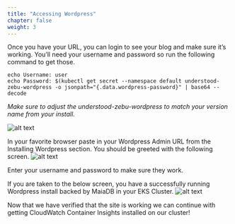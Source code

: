 ```yaml
---
title: "Accessing Wordpress"
chapter: false
weight: 3
---
```


Once you have your URL, you can login to see your blog and make sure it’s working. You’ll need your username and password so run the following command to get those. 


```
echo Username: user
echo Password: $(kubectl get secret --namespace default understood-zebu-wordpress -o jsonpath="{.data.wordpress-password}" | base64 --decode
```
*Make sure to adjust the understood-zebu-wordpress to match your version name from your install.*

![alt text](/images/ekscwci/wplogin.png "WP Login")



In your favorite browser paste in your Wordpress Admin URL from the Installing Wordpress section.  You should be greeted with the following screen.
![alt text](/images/ekscwci/wploginpage.png "WP Login")



Enter your username and password to make sure they work. 

If you are taken to the below screen, you have a successfully running Wordpress install backed by MaiaDB in your EKS Cluster. 
![alt text](/images/ekscwci/wpdashboard.png "Wordpress Dashboard")


Now that we have verified that the site is working we can continue with getting CloudWatch Container Insights installed on our cluster! 

